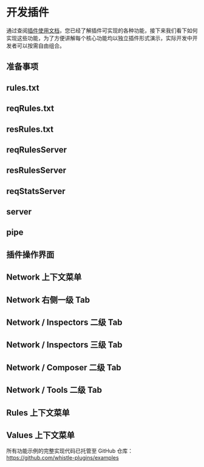# 开发插件

通过查阅[插件使用文档](/docs/extensions/usage)，您已经了解插件可实现的各种功能，接下来我们看下如何实现这些功能，为了方便讲解每个核心功能均以独立插件形式演示，实际开发中开发者可以按需自由组合。

## 准备事项

## rules.txt


## reqRules.txt


## resRules.txt


## reqRulesServer


## resRulesServer


## reqStatsServer


## server


## pipe

## 插件操作界面

## Network 上下文菜单


## Network 右侧一级 Tab


## Network / Inspectors 二级 Tab


## Network / Inspectors 三级 Tab


## Network / Composer 二级 Tab


## Network / Tools 二级 Tab


## Rules 上下文菜单


## Values 上下文菜单


所有功能示例的完整实现代码已托管至 GitHub 仓库：
https://github.com/whistle-plugins/examples
